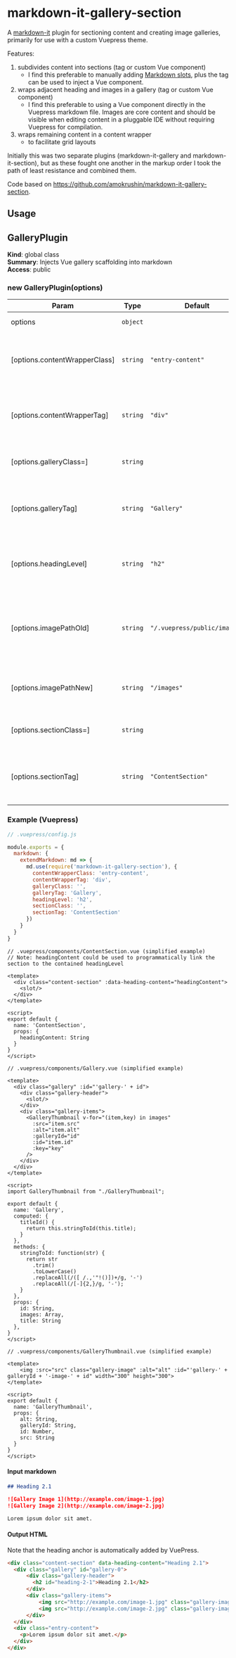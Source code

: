 # markdown-it-gallery-section

A [markdown-it](https://github.com/markdown-it/markdown-it) plugin for sectioning content and creating image galleries, primarily for use with a custom Vuepress theme.

Features:

1. subdivides content into sections (tag or custom Vue component)
   * I find this preferable to manually adding [Markdown slots](https://vuepress.vuejs.org/guide/markdown-slot.html), plus the tag can be used to inject a Vue component.
2. wraps adjacent heading and images in a gallery (tag or custom Vue component)
   * I find this preferable to using a Vue component directly in the Vuepress markdown file. Images are core content and should be visible when editing content in a pluggable IDE without requiring Vuepress for compilation.
3. wraps remaining content in a content wrapper
   * to facilitate grid layouts

Initially this was two separate plugins (markdown-it-gallery and markdown-it-section), but as these fought one another in the markup order I took the path of least resistance and combined them.

Code based on <https://github.com/amokrushin/markdown-it-gallery-section>.

## Usage

<a name="GalleryPlugin"></a>

## GalleryPlugin
**Kind**: global class  
**Summary**: Injects Vue gallery scaffolding into markdown  
**Access**: public  
<a name="new_GalleryPlugin_new"></a>

### new GalleryPlugin(options)

| Param | Type | Default | Description |
| --- | --- | --- | --- |
| options | <code>object</code> |  | Instance options |
| [options.contentWrapperClass] | <code>string</code> | <code>&quot;entry-content&quot;</code> | CSS class hook for styling the content following the gallery |
| [options.contentWrapperTag] | <code>string</code> | <code>&quot;div&quot;</code> | Tag name (or name of the Vue component, authored separately) |
| [options.galleryClass=] | <code>string</code> |  | CSS class hook for styling the gallery |
| [options.galleryTag] | <code>string</code> | <code>&quot;Gallery&quot;</code> | Tag name (or name of the Vue component, authored separately) |
| [options.headingLevel] | <code>string</code> | <code>&quot;h2&quot;</code> | Heading Level which appears before a sequence of images) |
| [options.imagePathOld] | <code>string</code> | <code>&quot;/.vuepress/public/images&quot;</code> | Root relative directory path to images folder (within site folder) |
| [options.imagePathNew] | <code>string</code> | <code>&quot;/images&quot;</code> | Root relative server path to images folder |
| [options.sectionClass=] | <code>string</code> |  | CSS class hook for styling the section |
| [options.sectionTag] | <code>string</code> | <code>&quot;ContentSection&quot;</code> | Tag name (or name of the Vue component, authored separately) |


### Example (Vuepress)

```js
// .vuepress/config.js

module.exports = {
  markdown: {
    extendMarkdown: md => {
      md.use(require('markdown-it-gallery-section'), {
        contentWrapperClass: 'entry-content',
        contentWrapperTag: 'div',
        galleryClass: '',
        galleryTag: 'Gallery',
        headingLevel: 'h2',
        sectionClass: '', 
        sectionTag: 'ContentSection'
      })
    }
  }
}
```

```vue
// .vuepress/components/ContentSection.vue (simplified example)
// Note: headingContent could be used to programmatically link the section to the contained headingLevel

<template>
  <div class="content-section" :data-heading-content="headingContent">
    <slot/>
  </div>
</template>

<script>
export default {
  name: 'ContentSection',
  props: {
    headingContent: String
  }
}
</script>
```

```vue
// .vuepress/components/Gallery.vue (simplified example)

<template>
  <div class="gallery" :id="'gallery-' + id">
    <div class="gallery-header">
      <slot/>
    </div>
    <div class="gallery-items">
      <GalleryThumbnail v-for="(item,key) in images"
        :src="item.src"
        :alt="item.alt"
        :galleryId="id"
        :id="item.id"
        :key="key"
      />
    </div>
  </div>
</template>

<script>
import GalleryThumbnail from "./GalleryThumbnail";

export default {
  name: 'Gallery',
  computed: {
    titleId() {
      return this.stringToId(this.title);
    }
  },
  methods: {
    stringToId: function(str) {
      return str
        .trim()
        .toLowerCase()
        .replaceAll(/([ /.,'"!()])+/g, '-')
        .replaceAll(/[-]{2,}/g, '-');
    }
  },
  props: {
    id: String,
    images: Array,
    title: String
  },
}
</script>
```

```vue
// .vuepress/components/GalleryThumbnail.vue (simplified example)

<template>
    <img :src="src" class="gallery-image" :alt="alt" :id="'gallery-' + galleryId + '-image-' + id" width="300" height="300">
</template>

<script>
export default {
  name: 'GalleryThumbnail',
  props: {
    alt: String,
    galleryId: String,
    id: Number,
    src: String
  }
}
</script>
```

#### Input markdown

```md
## Heading 2.1

![Gallery Image 1](http://example.com/image-1.jpg)
![Gallery Image 2](http://example.com/image-2.jpg)

Lorem ipsum dolor sit amet.
```

#### Output HTML

Note that the heading anchor is automatically added by VuePress.

```html
<div class="content-section" data-heading-content="Heading 2.1">
  <div class="gallery" id="gallery-0">
      <div class="gallery-header">
        <h2 id="heading-2-1">Heading 2.1</h2>
      </div>
      <div class="gallery-items">
          <img src="http://example.com/image-1.jpg" class="gallery-image" alt="Gallery Image 1" id="gallery-0-image-0" width="300" height="300">
          <img src="http://example.com/image-2.jpg" class="gallery-image" alt="Gallery Image 2" id="gallery-0-image-1" width="300" height="300">
      </div>
  </div>
  <div class="entry-content">
    <p>Lorem ipsum dolor sit amet.</p>
  </div>
</div>
```
